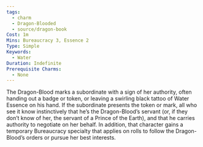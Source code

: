 ```yaml
---
tags:
  - charm
  - Dragon-Blooded
  - source/dragon-book
Cost: 1m
Mins: Bureaucracy 3, Essence 2
Type: Simple
Keywords:
  - Water
Duration: Indefinite
Prerequisite Charms:
  - None
---
```

The Dragon-Blood marks a subordinate with a sign of her authority, often handing out a badge or token, or leaving a swirling black tattoo of Water Essence on his hand. If the subordinate presents the token or mark, all who see it know instinctively that he’s the Dragon-Blood’s servant (or, if they don’t know of her, the servant of a Prince of the Earth), and that he carries authority to negotiate on her behalf. In addition, that character gains a temporary Bureaucracy specialty that applies on rolls to follow the Dragon-Blood’s orders or pursue her best interests.